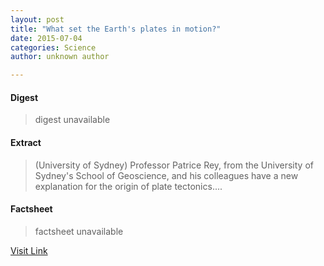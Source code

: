 ```yaml
---
layout: post
title: "What set the Earth's plates in motion?"
date: 2015-07-04
categories: Science
author: unknown author

---
```



#### Digest
>digest unavailable

#### Extract
>(University of Sydney) Professor Patrice Rey, from the University of Sydney's School of Geoscience, and his colleagues have a new explanation for the origin of plate tectonics....

#### Factsheet
>factsheet unavailable

[Visit Link](http://www.eurekalert.org/pub_releases/2014-09/uos-wst091614.php)


